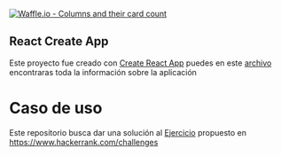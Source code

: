 [![Waffle.io - Columns and their card count](https://badge.waffle.io/Nealarec/cube-sum.png?columns=all)](https://waffle.io/Nealarec/cube-sum?utm_source=badge)
## React Create App

Este proyecto fue creado con [Create React App](https://github.com/facebookincubator/create-react-app)
puedes en este [archivo](CREATE-APP-README.md) encontraras toda la información sobre la aplicación

# Caso de uso
Este repositorio busca dar una solución al [Ejercicio](https://www.hackerrank.com/challenges/cube-summation/problem) propuesto en https://www.hackerrank.com/challenges 